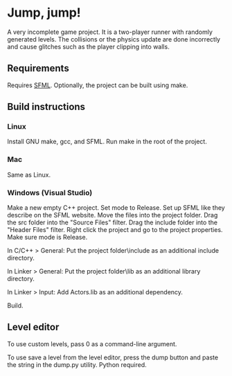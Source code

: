 # Jump, jump!

A very incomplete game project. It is a two-player runner with randomly generated levels. The collisions or the physics update are done incorrectly and cause glitches such as the player clipping into walls.

## Requirements

Requires [SFML](https://www.sfml-dev.org/). Optionally, the project can be built using make.

## Build instructions

### Linux

Install GNU make, gcc, and SFML. Run make in the root of the project.

### Mac

Same as Linux.

### Windows (Visual Studio)

Make a new empty C++ project.
Set mode to Release.
Set up SFML like they describe on the SFML website.
Move the files into the project folder.
Drag the src folder into the "Source Files" filter.
Drag the include folder into the "Header Files" filter.
Right click the project and go to the project properties.
Make sure mode is Release.

In C/C++ > General:
Put the project folder\include as an additional include directory.

In Linker > General:
Put the project folder\lib as an additional library directory.

In Linker > Input:
Add Actors.lib as an additional dependency.

Build.

## Level editor

To use custom levels, pass 0 as a command-line argument.

To use save a level from the level editor, press the dump button and paste the string in the dump.py utility. Python required.
